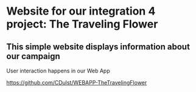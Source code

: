 # Website for our integration 4 project: The Traveling Flower

## This simple website displays information about our campaign

User interaction happens in our Web App

https://github.com/CDulst/WEBAPP-TheTravelingFlower
